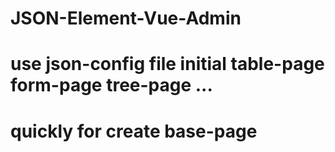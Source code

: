 # JSON-Element-Vue-Admin

# use json-config file initial table-page form-page tree-page ...

# quickly for create base-page
